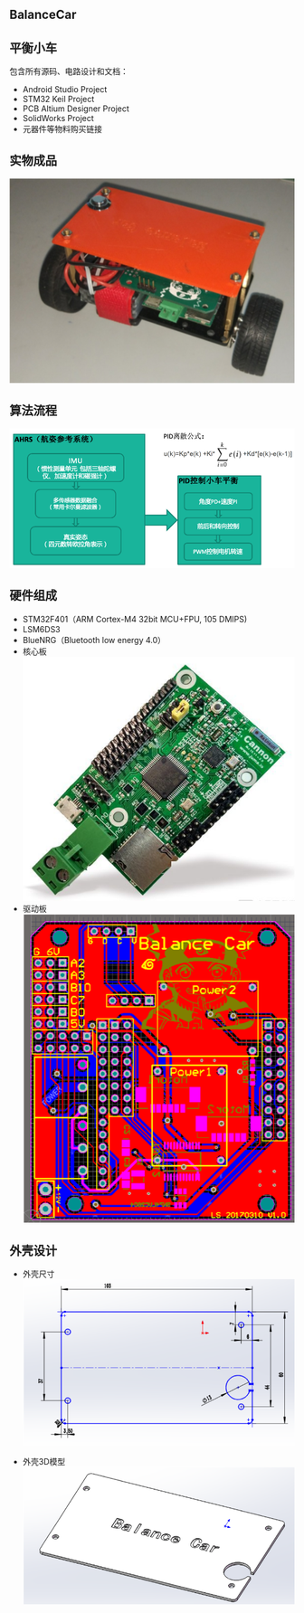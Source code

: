 BalanceCar
---

## 平衡小车
包含所有源码、电路设计和文档：
* Android Studio Project
* STM32 Keil Project
* PCB Altium Designer Project
* SolidWorks Project
* 元器件等物料购买链接

## 实物成品
![](DOC/img/实物图.png)

## 算法流程
![](DOC/img/算法.png)

## 硬件组成
* STM32F401（ARM Cortex-M4 32bit MCU+FPU, 105 DMIPS)
* LSM6DS3
* BlueNRG（Bluetooth low energy 4.0）
* 核心板  
![](DOC/img/核心板.png)
* 驱动板  
![](DOC/img/驱动板.png)

## 外壳设计
* 外壳尺寸  
![](DOC/img/外壳尺寸.png)

* 外壳3D模型  
![](DOC/img/外壳3D模型.png)
